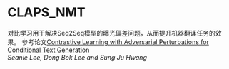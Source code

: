# CLAPS_NMT
对比学习用于解决Seq2Seq模型的曝光偏差问题，从而提升机器翻译任务的效果。
参考论文[Contrastive Learning with Adversarial Perturbations for Conditional Text Generation](https://arxiv.org/pdf/2012.07280.pdf)\
*Seanie Lee, Dong Bok Lee and Sung Ju Hwang*
